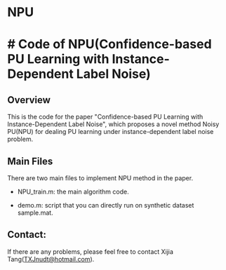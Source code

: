 # NPU
# # Code of NPU(**Confidence-based PU Learning with Instance-Dependent Label Noise**)

## Overview
This is the code for the paper "Confidence-based PU Learning with Instance-Dependent Label Noise", which proposes a novel method Noisy PU(NPU) for dealing PU learning under instance-dependent label noise problem. 

## Main Files
There are two main files to implement NPU method in the paper. 
* NPU_train.m: the main algorithm code.

* demo.m: script that you can directly run on synthetic dataset sample.mat.

## Contact:
If there are any problems, please feel free to contact Xijia Tang(TXJnudt@hotmail.com).
